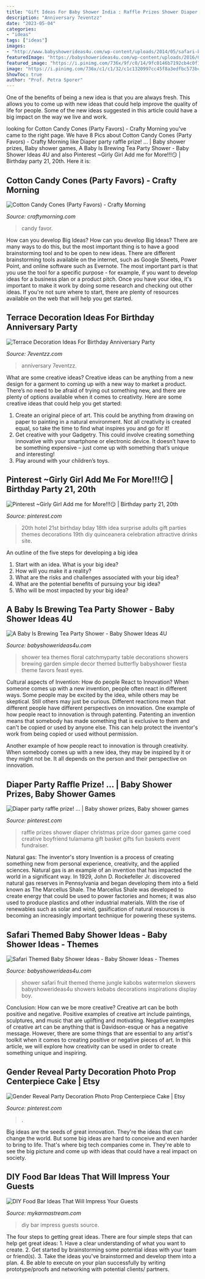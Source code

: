 ```yaml
---
title: "Gift Ideas For Baby Shower India : Raffle Prizes Shower Diaper Christmas Prize Door Games Game Coed Creative Boyfriend Tulamama Gift Basket Gifts Fun Baskets Event Fundraiser"
description: "Anniversary 7eventzz"
date: "2023-05-04"
categories:
- "ideas"
tags: ["ideas"]
images:
- "http://www.babyshowerideas4u.com/wp-content/uploads/2014/05/safari-baby-shower-ideas-food-ideas-fruit-kebabs.jpg"
featuredImage: "https://babyshowerideas4u.com/wp-content/uploads/2016/06/Floral-Tea-Party-Shower-Treat-Table.png"
featured_image: "https://i.pinimg.com/736x/9f/c0/14/9fc0146b7192cb4c0f140928456ffc92.jpg"
image: "https://i.pinimg.com/736x/c1/c1/32/c1c1320997cc45f8a3edfbc573bc411e.jpg"
ShowToc: true
author: "Prof. Petra Sporer"
---
```



One of the benefits of being a new idea is that you are always fresh. This allows you to come up with new ideas that could help improve the quality of life for people. Some of the new ideas suggested in this article could have a big impact on the way we live and work.

	

		
looking for Cotton Candy Cones (Party Favors) - Crafty Morning you've came to the right page. We have 8 Pics about Cotton Candy Cones (Party Favors) - Crafty Morning like Diaper party raffle prize! … | Baby shower prizes, Baby shower games, A Baby Is Brewing Tea Party Shower - Baby Shower Ideas 4U and also Pinterest ~Girly Girl Add me for More!!!😏 | Birthday party 21, 20th. Here it is:
		
    
## Cotton Candy Cones (Party Favors) - Crafty Morning

<img loading=lazy src="https://www.craftymorning.com/wp-content/uploads/2016/05/cotton-candy-cones-party-favor.jpg" onerror="this.onerror=null;this.src='https://tse1.mm.bing.net/th?id=OIP.VhkM-8vKdnxgf0Qoxh8fIwHaJ4&amp;pid=15.1';" alt="Cotton Candy Cones (Party Favors) - Crafty Morning">

_Source: craftymorning.com_

>candy favor. 

	

How can you develop Big Ideas?
How can you develop Big Ideas? There are many ways to do this, but the most important thing is to have a good brainstorming tool and to be open to new ideas. There are different brainstorming tools available on the internet, such as Google Sheets, Power Point, and online software such as Evernote. The most important part is that you use the tool for a specific purpose - for example, if you want to develop ideas for a business plan or a product pitch. Once you have your idea, it's important to make it work by doing some research and checking out other ideas. If you're not sure where to start, there are plenty of resources available on the web that will help you get started.

    
## Terrace Decoration Ideas For Birthday Anniversary Party

<img loading=lazy src="https://www.7eventzz.com/blog/wp-content/uploads/2021/08/159262501_544683403168176_6713189278143124388_n-820x1024.jpg" onerror="this.onerror=null;this.src='https://tse4.mm.bing.net/th?id=OIP.aDkyV3U5Q2SxCoclMXnOMAHaJP&amp;pid=15.1';" alt="Terrace Decoration Ideas For Birthday Anniversary Party">

_Source: 7eventzz.com_

>anniversary 7eventzz. 

	

What are some creative ideas?
Creative ideas can be anything from a new design for a garment to coming up with a new way to market a product. There’s no need to be afraid of trying out something new, and there are plenty of options available when it comes to creativity. Here are some creative ideas that could help you get started: 
1. Create an original piece of art. This could be anything from drawing on paper to painting in a natural environment. Not all creativity is created equal, so take the time to find what inspires you and go for it! 
2. Get creative with your Gadgetry. This could involve creating something innovative with your smartphone or electronic device. It doesn’t have to be something expensive – just come up with something that’s unique and interesting! 
3. Play around with your children’s toys.

    
## Pinterest ~Girly Girl Add Me For More!!!😏 | Birthday Party 21, 20th

<img loading=lazy src="https://i.pinimg.com/736x/9f/c0/14/9fc0146b7192cb4c0f140928456ffc92.jpg" onerror="this.onerror=null;this.src='https://tse1.mm.bing.net/th?id=OIP.uEjryfZEXem0TXCYhFiVhAHaNL&amp;pid=15.1';" alt="Pinterest ~Girly Girl Add me for More!!!😏 | Birthday party 21, 20th">

_Source: pinterest.com_

>20th hotel 21st birthday bday 18th idea surprise adults gift parties themes decorations 19th diy quinceanera celebration attractive drinks site. 

	

An outline of the five steps for developing a big idea
1. Start with an idea. What is your big idea?
2. How will you make it a reality?
3. What are the risks and challenges associated with your big idea?
4. What are the potential benefits of pursuing your big idea?
5. Who will be most impacted by your big idea?

    
## A Baby Is Brewing Tea Party Shower - Baby Shower Ideas 4U

<img loading=lazy src="https://babyshowerideas4u.com/wp-content/uploads/2016/06/Floral-Tea-Party-Shower-Treat-Table.png" onerror="this.onerror=null;this.src='https://tse2.mm.bing.net/th?id=OIP.9iF3P5plA9rVHLZ1gpWa9gHaLG&amp;pid=15.1';" alt="A Baby Is Brewing Tea Party Shower - Baby Shower Ideas 4U">

_Source: babyshowerideas4u.com_

>shower tea themes floral catchmyparty table decorations showers brewing garden simple decor themed butterfly babyshower fiesta theme favors feast eyes. 

	

Cultural aspects of Invention: How do people React to Innovation?
When someone comes up with a new invention, people often react in different ways. Some people may be excited by the idea, while others may be skeptical. Still others may just be curious. Different reactions mean that different people have different perspectives on innovation. 
One example of how people react to innovation is through patenting. Patenting an invention means that somebody has made something that is exclusive to them and can't be copied or used by anyone else. This can help protect the inventor's work from being copied or used without permission. 

Another example of how people react to innovation is through creativity. When somebody comes up with a new idea, they may be inspired by it or they might not be. It all depends on the person and their perspective on innovation.

    
## Diaper Party Raffle Prize! … | Baby Shower Prizes, Baby Shower Games

<img loading=lazy src="https://i.pinimg.com/736x/c1/c1/32/c1c1320997cc45f8a3edfbc573bc411e.jpg" onerror="this.onerror=null;this.src='https://tse2.mm.bing.net/th?id=OIP.YfUyTZlRe7cZRBr4KWYuOwHaLe&amp;pid=15.1';" alt="Diaper party raffle prize! … | Baby shower prizes, Baby shower games">

_Source: pinterest.com_

>raffle prizes shower diaper christmas prize door games game coed creative boyfriend tulamama gift basket gifts fun baskets event fundraiser. 

	

Natural gas: The inventor's story
Invention is a process of creating something new from personal experience, creativity, and the applied sciences. Natural gas is an example of an invention that has impacted the world in a significant way. In 1929, John D. Rockefeller Jr. discovered natural gas reserves in Pennsylvania and began developing them into a field known as The Marcellus Shale. The Marcellus Shale was developed to create energy that could be used to power factories and homes; it was also used to produce plastics and other industrial materials. With the rise of renewables such as solar and wind, gasification of natural resources is becoming an increasingly important technique for powering these systems.

    
## Safari Themed Baby Shower Ideas - Baby Shower Ideas - Themes

<img loading=lazy src="http://www.babyshowerideas4u.com/wp-content/uploads/2014/05/safari-baby-shower-ideas-food-ideas-fruit-kebabs.jpg" onerror="this.onerror=null;this.src='https://tse3.mm.bing.net/th?id=OIP.Bbew9QhRBBtuWRka4XXfUwHaLJ&amp;pid=15.1';" alt="Safari Themed Baby Shower Ideas - Baby Shower Ideas - Themes">

_Source: babyshowerideas4u.com_

>shower safari fruit themed theme jungle kabobs watermelon skewers babyshowerideas4u showers kebabs decorations inspirations display boy. 

	

Conclusion: How can we be more creative?
Creative art can be both positive and negative. Positive examples of creative art include paintings, sculptures, and music that are uplifting and motivating. Negative examples of creative art can be anything that is Davidson-esque or has a negative message. However, there are some things that are essential to any artist's toolkit when it comes to creating positive or negative pieces of art. In this article, we will explore how creativity can be used in order to create something unique and inspiring.

    
## Gender Reveal Party Decoration Photo Prop Centerpiece Cake | Etsy

<img loading=lazy src="https://i.pinimg.com/736x/74/3f/ec/743fecd9697894211cdc8e9e0608278f.jpg" onerror="this.onerror=null;this.src='https://tse3.mm.bing.net/th?id=OIP.ivrGp21t7Y8o35Vd12SyMgHaLe&amp;pid=15.1';" alt="Gender Reveal Party Decoration Photo Prop Centerpiece Cake | Etsy">

_Source: pinterest.com_

>. 

	

Big ideas are the seeds of great innovation. They're the ideas that can change the world. But some big ideas are hard to conceive and even harder to bring to life. That's where big tech companies come in. They're able to see the big picture and come up with ideas that could have a real impact on society.

    
## DIY Food Bar Ideas That Will Impress Your Guests

<img loading=lazy src="https://mykarmastream.com/wp-content/uploads/2018/07/diy-food-bar-11.jpg" onerror="this.onerror=null;this.src='https://tse4.mm.bing.net/th?id=OIP.TmfLAzoSaWic9XF009DhzgHaKS&amp;pid=15.1';" alt="DIY Food Bar Ideas That Will Impress Your Guests">

_Source: mykarmastream.com_

>diy bar impress guests source. 

	

The four steps to getting great ideas.
There are four simple steps that can help get great ideas: 1. Have a clear understanding of what you want to create.
2. Get started by brainstorming some potential ideas with your team or friend(s).
3. Take the ideas you've brainstormed and develop them into a plan. 
4. Be able to execute on your plan successfully by writing prototype/proofs and networking with potential clients/ partners.

